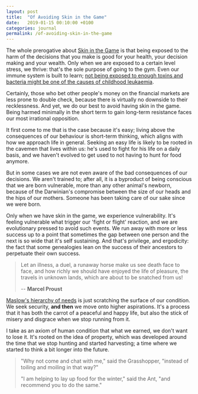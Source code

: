 ```yaml
---
layout: post
title:  "Of Avoiding Skin in the Game"
date:   2019-01-15 00:10:00 +0100
categories: journal
permalink: /of-avoiding-skin-in-the-game
---
```

The whole prerogative about [Skin in the Game](/skin-in-the-game) is that being exposed to the harm of the decisions that you make is good for your health, your decision making and your wealth. Only when we are exposed to a certain level stress, we thrive: that's the sole purpose of going to the gym. Even our immune system is built to learn; [not being exposed to enough toxins and bacteria might be one of the causes of childhood leukaemia](https://www.youtube.com/watch?v=hI3wrKpxySA).

Certainly, those who bet other people's money on the financial markets are less prone to double check, because there is virtually no downside to their recklessness. And yet, we do our best to avoid having skin in the game. Being harmed minimally in the short term to gain long-term resistance faces our most irrational opposition.

It first come to me that is the case because it's easy; living above the consequences of our behaviour is short-term thinking, which aligns with how we approach life in general. Seeking an easy life is likely to be rooted in the cavemen that lives within us: he's used to fight for his life on a daily basis, and we haven't evolved to get used to not having to hunt for food anymore.

But in some cases we are not even aware of the bad consequences of our decisions. We aren't trained to; after all, it is a byproduct of being conscious that we are born vulnerable, more than any other animal's newborn, because of the Darwinian's compromise between the size of our heads and the hips of our mothers. Someone has been taking care of our sake since we were born.

Only when we have skin in the game, we experience vulnerability. It's feeling vulnerable what trigger our 'fight or flight' reaction, and we are evolutionary pressed to avoid such events. We run away with more or less success up to a point that sometimes the gap between one person and the next is so wide that it's self sustaining. And that's privilege, and ergodicity: the fact that some genealogies lean on the success of their ancestors to perpetuate their own success.

> Let an illness, a duel, a runaway horse make us see death face to face, and how richly we should have enjoyed the life of pleasure, the travels in unknown lands, which are about to be snatched from us!
>
> -- __Marcel Proust__

[Maslow's hierarchy of needs](https://en.wikipedia.org/wiki/Maslow%27s_hierarchy_of_needs) is just scratching the surface of our condition. We seek security, __and then__ we move onto higher aspirations. It's a process that it has both the carrot of a peaceful and happy life, but also the stick of misery and disgrace when we stop running from it.

I take as an axiom of human condition that what we earned, we don't want to lose it. It's rooted on the idea of property, which was developed around the time that we stop hunting and started harvesting; a time where we started to think a bit longer into the future.

> "Why not come and chat with me," said the Grasshopper, "instead of toiling and moiling in that way?"
>
> "I am helping to lay up food for the winter," said the Ant, "and recommend you to do the same."
>
